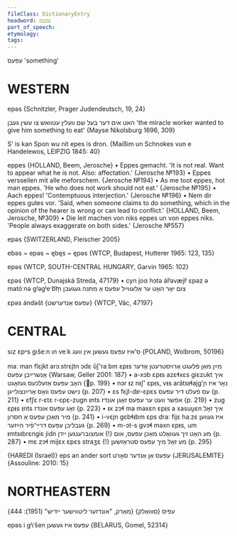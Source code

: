```yaml
---
fileClass: DictionaryEntry
headword: עפּעס
part_of_speech: 
etymology: 
tags: 
---
```

עפּעס
'something'

WESTERN
========

epəs {Schnitzler, Prager Judendeutsch, 19, 24}

האט אים דער בעל שם וועלין עטוואש צו עשין געבן
'the miracle worker wanted to give him something to eat' 
{Mayse Nikolsburg 1696, 309}

S' is kan Spon wu nit epes is dron.
{Maißim un Schnokes vun e Handelewos, LEIPZIG 1845: 40}

eppes {HOLLAND, Beem, Jerosche}
	•	Eppes gemacht. 'It is not real. Want to appear what he is not. Also: affectation.' {Jerosche №193}
	•	Eppes versseilen mit alle meforschem. {Jerosche №194}
	•	As me toot eppes, hot man eppes. 'He who does not work should not eat.' {Jerosche №195}
	•	Aach eppes! 'Contemptuous interjection.' {Jerosche №196}
	•	Nem dir eppes gutes vor. 'Said, when someone claims to do something, which in the opinion of the hearer is wrong or can lead to conflict.' {HOLLAND, Beem, Jerosche, №309}
	•	Die leit machen von niks eppes un von eppes niks. 'People always exaggerate on both sides.' {Jerosche №557}

epəs {SWITZERLAND, Fleischer 2005}

ebəs ~ epəs ~ ębęs ~ ępəs {WTCP, Budapest, Hutterer 1965: 123, 135}

epəs {WTCP, SOUTH-CENTRAL HUNGARY, Garvin 1965: 102}

ɛpəs {WTCP, Dunajská Streda, 47179}
	•	cyn joα hɔtə álʲəvæjlʲ ɛpəz ə matóːnə gʲəgʲeˑb͡m̩ צום יאָר האָט ער אַלעווײַל עפּעס אַ מתּנה געגעבן

ɛpəs ándəšt {עפּעס אַנדערשט} {WTCP, Vác, 47197}

CENTRAL
========

sɩz ɛpᵊs gɩšeːn ɩn veːk ס'איז עפּעס געשען אין וועג {POLAND, Wolbrom, 50196}

maː man flɛjkt arɔːstrɛjtn ɔdɛ ũʃ'raːbm ɛpᵻs מײַן מאַן פֿלעגט אַרויסטרעטן אָדער אָנשרײַבן עפּעס {Warsaw, Geller 2001: 187}
	•	a-xɔb ɛpᵻs azɛɬxɛs giɛzukt איך האָב עפּעס אַזעלכעס געזאָגט {p. 199}
	•	nɔr ᵻz nᵻʃ' ɛpᵻs, vᵻs arãtsᵻɬajg'ɲ נאָר איז נישט עפּעס וואָס אַרײַנצולייגן {p. 207}
	•	ɛs fɛjl-dᵻr-ɛpɛs עס פֿעלט דיר עפּעס {p. 211}
	•	ɛfʃɛ r-ɛtɛ r-ɛpɛ-zugn ᵻnts אפֿשר וועט ער עפּעס זאָגן אונדז {p. 219}
	•	zug ɛpᵻs ᵻnts זאָג עפּעס אונדז {p. 223}
	•	ᵻx zɔɬ ma maxɛn ɛpᵻs a xasuu̯ɛn איך זאָל מיר מאַכן עפּעס אַ חסרון {p. 241}
	•	i-vɛjn gɛbɬᵻbm ɛps draː fijɛ haːzɛ איז געווען געבליבן עפּעס דרײַ־פֿיר הײַזער {p. 269}
	•	m-ɔt-s gvɔɬ maxn ɛpᵻs, um ᵻmtsᵻbrɛngiɛ jidn מע האָט זיך געוואָלט מאַכן עפּעס, אום {!} אומצוברענגען ייִדן {p. 287}
	•	mɛ zɔɬ mijɛx ɛpɛs straʒɛ {!} מע זאָל מיך עפּעס סטראַזשען {p. 295}

{HAREDI (Israel)}
eps an ander sort עפּעס אַן אַנדער סאָרט {JERUSALEMITE} {Assouline: 2010: 15}

NORTHEASTERN
==============

עפּיס {סוּוואַלק}
{מאַרק, "אונדזער ליטווישער ייִדיש" (1951): 444}

epəs i gʲɩˈšen עפּעס איז געשען {BELARUS, Gomel, 52314}